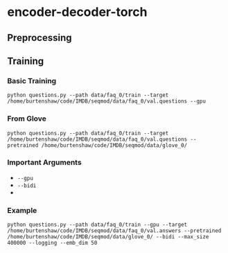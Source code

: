# encoder-decoder-torch

## Preprocessing

## Training 

### Basic Training 

```
python questions.py --path data/faq_0/train --target /home/burtenshaw/code/IMDB/seqmod/data/faq_0/val.questions --gpu 
```

### From Glove

```
python questions.py --path data/faq_0/train --target /home/burtenshaw/code/IMDB/seqmod/data/faq_0/val.questions --pretrained /home/burtenshaw/code/IMDB/seqmod/data/glove_0/ 
```

### Important Arguments 

* ```--gpu```
* ```--bidi```
* 

### Example

```
python questions.py --path data/faq_0/train --gpu --target /home/burtenshaw/code/IMDB/seqmod/data/faq_0/val.answers --pretrained /home/burtenshaw/code/IMDB/seqmod/data/glove_0/ --bidi --max_size 400000 --logging --emb_dim 50
```
